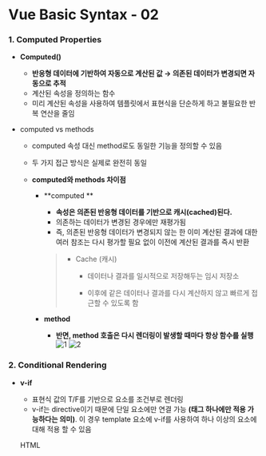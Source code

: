 # Vue Basic Syntax - 02

### 1. Computed Properties

- **Computed()**

  - **반응형 데이터에 기반하여 자동으로 계산된 값 → 의존된 데이터가 변경되면 자동으로 추적**
  - 계산된 속성을 정의하는 함수
  - 미리 계산된 속성을 사용하여 템플릿에서 표현식을 단순하게 하고 불필요한 반복 연산을 줄임

- computed vs methods

  - computed 속성 대신 method로도 동일한 기능을 정의할 수 있음

  - 두 가지 접근 방식은 실제로 완전히 동일

  - **computed와 methods 차이점**

    - **computed **

      - **속성은 의존된 반응형 데이터를 기반으로 캐시(cached)된다.**
      - 의존하는 데이터가 변경된 경우에만 재평가됨
      - 즉, 의존된 반응형 데이터가 변경되지 않는 한 이미 계산된 결과에 대한 여러 참조는 다시 평가할 필요 없이 이전에 계산된 결과를 즉시 반환

      > - Cache (캐시)
      >
      >   - 데이터나 결과를 일시적으로 저장해두는 임시 저장소
      >
      >   - 이후에 같은 데이터나 결과를 다시 계산하지 않고 빠르게 접근할 수 있도록 함

    - **method**

      - **반면, method 호출은 다시 렌더링이 발생할 때마다 항상 함수를 실행**
![1](https://github.com/JeongJonggil/TIL/assets/139416006/dc81f111-fc63-4b7b-ac1b-681b7acd6e2a)
![2](https://github.com/JeongJonggil/TIL/assets/139416006/eaa64b77-3999-4ae4-9d3a-6721ba8fe20a)


### 2. Conditional Rendering

- **v-if**

  - 표현식 값의 T/F를 기반으로 요소를 조건부로 렌더링
  - v-if는 directive이기 때문에 단일 요소에만 연결 가능 **(태그 하나에만 적용 가능하다는 의미)**. 이 경우 template 요소에 v-if를 사용하여 하나 이상의 요소에 대해 적용 할 수 있음

  HTML <template> element
  > - 페이지가 로드 될 때 렌더링 되지 않지만 자바스크립트를 사용하여 나중에 문서에서 사용할 수 있도록 하는 HTML을 보유하기 위한 메커니즘
  > - `<template>` 태그는 렌더링 결과에는 포함되지 않으며, 오직 구조를 정의하는데 사용되는 HTML 태그

  ```vue
    #예시
    <!-- else if -->
        <div v-if = "name==='Alice'">Alice입니다</div>
        <div v-else-if="name==='bella'">Bella입니다</div>
        <div v-else-if="name==='Cathy'">Cathy입니다</div>
        <div v-else>아무도 아닙니다.</div>
    <!-- v-if on <template> -->
        <template v-if="name==='Cathy'">
          <div>Cathy입니다</div>
          <div>나이는 30살입니다</div>
        </template>
    ```
    
- **v-show**

  - **표현식 값의 T/F를 기반으로 요소의 가시성을 전환**

  - **v-show 요소는 항상 렌더링 되어 DOM에 남아있음**

  - CSS display 속성만 전환하기 때문

  - ```vue
    #예시
    const isShow = ref(false)
    <div v-show ="isShow">v-show</div>
    ```

- v-if **vs** v-show
![3](https://github.com/JeongJonggil/TIL/assets/139416006/bfe94a35-1bff-40b4-ac70-46f31903a591)


### 3. List Rendering

- **v-for**

  - **소스 데이터(Array, Object, number, string, iterable)를 기반으로 요소 또는 템플릿 블록을 여러 번 렌더링**

  - v-for는 alias in expression 형식의 특수 구문을 사용하여 반복되는 현재 요소에 대한 별칭(alias)을 제공

  - 인덱스(객체에서는 키)에 대한 별칭을 지정할 수 있음

    ```vue
    #v-for 예시
    <div v-for="item in items">
    	{{ item.text }}
    </div>
    
    #배열을 반복할 때는 현재 항목의 인덱스를, 객체를 반복할 때는 현재 속성의 키를 추가적인 인자로 받을 수 있음
    <div v-for="(item,index) in itmes"></div> #배열 순회
    <div v-for="(value,key,index) in object"></div> #객체 순회
    ```

- **v-for with key**

  - **반드시 v-for와 key를 함께 사용한다**.
  - 내부 컴포넌트의 상태를 일관되게 유지
  - 데이터의 예측 가능한 행동을 유지(Vue 내부 동작 관련)
  - key는 반드시 각 요소에 대한 고유한 값을 나타낼 수 있는 식별자여야 함 (key로 index는 사용 금지)

- **v-for with v-if**

  - 동일 요소에 v-for와 v-if를 함께 사용하지 않는다.

    - 동일한 요소에서 v-if가 v-for보다 우선순위가 더 높기 때문

    - v-if 조건은 v-for 범위의 변수에 접근할 수 없음

      ```vue
      #예시
      
      #문제점
      1.v-if="!todo.isComplete"는 v-for에 의해 생성된 todo 변수에 접근하기를 원하지만, v-if가 먼저 평가되기 때문에 todo은 정의되지 않았을 것이고, 결과적으로 에러 발생
      
      <ul>
          <li v-for="todo in todos" v-if="!todo.isComplete" :key="todo.id">
              {{todo.name}}
          </li>
      </ul>
         
      # 해결법-1
      computed를 활용해 필터링 된 목록을 반환하여 반복 하도록 설정
      
      const completeTodos = computed(() =>{
      	return todos.value.filter((todo)=> !todo.isComplete)
      })
      
      <ul>
          <li v-for="todo in completeTodos" :key="todo.id">
              {{todo.name}}
          </li>
      </ul>
      
      # 해결법-2
      v-for와 template 요소를 사용하여 v-if를 이동
      
      
      <ul>
          <template v-for="todo in todos" :key="todo.id">
              <li v-if="!todo.isComplete">
                  {{todo.name}}
              </li>
          </template>
      </ul>
      ```
      

### 4. Watchers

- watch()

  - 반응형 데이터를 감시하고, 감시하는 데이터가 변경되면 콜백 함수를 호출

  - 구조

    ```vue
    watch(variable, (newValue, oldValue)=>{})
    ```

    - variable
      - 감시하는 변수
    - newValue
      - 감시하는 변수가 변화된 값
      - 콜백 함수의 첫번째 인자
    - oldValue
      - 콜백 함수의 두번째 인자

- Computed vs Watchers

> `computed` 속성과 `watchers`는 서로 다른 경우에 사용됩니다. 단순히 데이터를 변환하거나 결합해서 다른 곳에 바로 보여주고자 할 때는 `computed` 속성이 적합합니다. 그러나 데이터의 변경에 따라 비동기적으로 API 요청을 보내는 등의 복잡한 로직을 수행하고자 할 때는 `watchers`를 사용하는 것이 적합합니다.
>
> - **Computed 사용 예시**: 사용자의 이름과 성을 합쳐서 전체 이름을 표시해야 하는 경우.
> - **Watcher 사용 예시**: 사용자의 입력 값에 따라 서버에서 데이터를 가져와야 하거나, 입력 값의 유효성을 비동기적으로 검사해야 하는 경우.
![4](https://github.com/JeongJonggil/TIL/assets/139416006/070c1753-c105-42e9-b544-7fe6fd53a7ce)


### 5. Lifecycle Hooks

- Vue 인스턴스의 생애주기 동안 특정 시점에 실행되는 함수
- 개발자가 특정 단계에서 의도하는 로직이 실행될 수 있도록 함
![5](https://github.com/JeongJonggil/TIL/assets/139416006/3bee012f-0ee0-4e0f-a5b1-0b8d10fba7d3)


### 6. Vue Style Guide
![6](https://github.com/JeongJonggil/TIL/assets/139416006/ba6f76d9-571d-424b-9cfb-d9c0f2b2cd5a)
![7](https://github.com/JeongJonggil/TIL/assets/139416006/94cc8a1b-fc50-452b-ae03-1caca545c0d5)
![8](https://github.com/JeongJonggil/TIL/assets/139416006/6336a7ca-9317-451c-8611-1fb58495f481)


### 7. 참고
![9](https://github.com/JeongJonggil/TIL/assets/139416006/2e9986ae-e170-46dd-bec1-8624f4227c3d)
![10](https://github.com/JeongJonggil/TIL/assets/139416006/1d31955f-5104-43c7-b633-0d10dea282ad)
![11](https://github.com/JeongJonggil/TIL/assets/139416006/c4b0559b-2dca-40d2-9288-8df925aa6737)
![12](https://github.com/JeongJonggil/TIL/assets/139416006/ea2660c3-97d3-4851-80cf-b6fab7e52eea)
